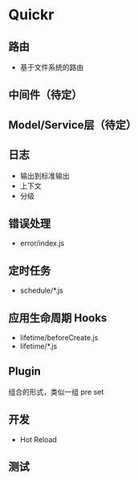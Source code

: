 # Quickr

## 路由

- 基于文件系统的路由

## 中间件（待定）

## Model/Service层（待定）

## 日志

- 输出到标准输出
- 上下文
- 分级

## 错误处理

- error/index.js

## 定时任务

- schedule/*.js

## 应用生命周期 Hooks

- lifetime/beforeCreate.js
- lifetime/*.js

## Plugin

组合的形式，类似一组 pre set

## 开发

- Hot Reload

## 测试
